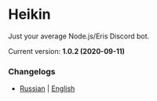 # Heikin
Just your average Node.js/Eris Discord bot.

Current version: **1.0.2 (2020-09-11)**

### Changelogs
* [Russian](CHANGELOG_ru.md) | [English](CHANGELOG_en.md)